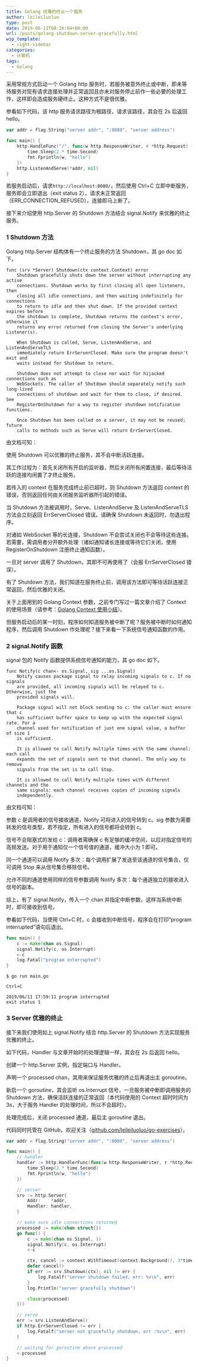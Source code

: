 ```yaml
---
title: Golang 优雅的终止一个服务
author: leileiluoluo
type: post
date: 2019-06-11T08:26:04+00:00
url: /posts/golang-shutdown-server-gracefully.html
wip_template:
  - right-sidebar
categories:
  - 计算机
tags:
  - Golang
---
```


采用常规方式启动一个 Golang http 服务时，若服务被意外终止或中断，即未等待服务对现有请求连接处理并正常返回且亦未对服务停止前作一些必要的处理工作，这样即会造成服务硬终止。这种方式不是很优雅。

参看如下代码，该 http 服务请求路径为根路径，请求该路径，其会在 2s 后返回 hello。

```go
var addr = flag.String("server addr", ":8080", "server address")

func main() {
    http.HandleFunc("/", func(w http.ResponseWriter, r *http.Request) {
        time.Sleep(2 * time.Second)
        fmt.Fprintln(w, "hello")
    })
    http.ListenAndServe(*addr, nil)
}
```

若服务启动后，请求`http://localhost:8080/`，然后使用 Ctrl+C 立即中断服务，服务即会立即退出（exit status 2），请求未正常返回（ERR_CONNECTION_REFUSED），连接即马上断了。

接下来介绍使用 http.Server 的 Shutdown 方法结合 signal.Notify 来优雅的终止服务。

### 1 Shutdown 方法

Golang http.Server 结构体有一个终止服务的方法 Shutdown，其 go doc 如下。

```text
func (srv *Server) Shutdown(ctx context.Context) error
    Shutdown gracefully shuts down the server without interrupting any active
    connections. Shutdown works by first closing all open listeners, then
    closing all idle connections, and then waiting indefinitely for connections
    to return to idle and then shut down. If the provided context expires before
    the shutdown is complete, Shutdown returns the context's error, otherwise it
    returns any error returned from closing the Server's underlying Listener(s).

    When Shutdown is called, Serve, ListenAndServe, and ListenAndServeTLS
    immediately return ErrServerClosed. Make sure the program doesn't exit and
    waits instead for Shutdown to return.

    Shutdown does not attempt to close nor wait for hijacked connections such as
    WebSockets. The caller of Shutdown should separately notify such long-lived
    connections of shutdown and wait for them to close, if desired. See
    RegisterOnShutdown for a way to register shutdown notification functions.

    Once Shutdown has been called on a server, it may not be reused; future
    calls to methods such as Serve will return ErrServerClosed.
```

由文档可知：

使用 Shutdown 可以优雅的终止服务，其不会中断活跃连接。

其工作过程为：首先关闭所有开启的监听器，然后关闭所有闲置连接，最后等待活跃的连接均闲置了才终止服务。

若传入的 context 在服务完成终止前已超时，则 Shutdown 方法返回 context 的错误，否则返回任何由关闭服务监听器所引起的错误。

当 Shutdown 方法被调用时，Serve、ListenAndServe 及 ListenAndServeTLS 方法会立刻返回 ErrServerClosed 错误。请确保 Shutdown 未返回时，勿退出程序。

对诸如 WebSocket 等的长连接，Shutdown 不会尝试关闭也不会等待这些连接。若需要，需调用者分开额外处理（诸如通知诸长连接或等待它们关闭，使用 RegisterOnShutdown 注册终止通知函数）。

一旦对 server 调用了 Shutdown，其即不可再使用了（会报 ErrServerClosed 错误）。

有了 Shutdown 方法，我们知道在服务终止前，调用该方法即可等待活跃连接正常返回，然后优雅的关闭。

关于上面用到的 Golang Context 参数，之前专门写过一篇文章介绍了 Context 的使用场景（请参考：[Golang Context 使用小结](/posts/golang-context.html)）。

但服务启动后的某一时刻，程序如何知道服务被中断了呢？服务被中断时如何通知程序，然后调用 Shutdown 作处理呢？接下来看一下系统信号通知函数的作用。

### 2 signal.Notify 函数

signal 包的 Notify 函数提供系统信号通知的能力，其 go doc 如下。

```text
func Notify(c chan<- os.Signal, sig ...os.Signal)
    Notify causes package signal to relay incoming signals to c. If no signals
    are provided, all incoming signals will be relayed to c. Otherwise, just the
    provided signals will.

    Package signal will not block sending to c: the caller must ensure that c
    has sufficient buffer space to keep up with the expected signal rate. For a
    channel used for notification of just one signal value, a buffer of size 1
    is sufficient.

    It is allowed to call Notify multiple times with the same channel: each call
    expands the set of signals sent to that channel. The only way to remove
    signals from the set is to call Stop.

    It is allowed to call Notify multiple times with different channels and the
    same signals: each channel receives copies of incoming signals
    independently.
```

由文档可知：

参数 c 是调用者的信号接收通道，Notify 可将进入的信号转到 c。sig 参数为需要转发的信号类型，若不指定，所有进入的信号都将会转到 c。

信号不会阻塞式的发给 c：调用者需确保 c 有足够的缓冲空间，以应对指定信号的高频发送。对于用于通知仅一个信号值的通道，缓冲大小为 1 即可。

同一个通道可以调用 Notify 多次：每个调用扩展了发送至该通道的信号集合。仅可调用 Stop 来从信号集合移除信号。

允许不同的通道使用同样的信号参数调用 Notify 多次：每个通道独立的接收进入信号的副本。

综上，有了 signal.Notify，传入一个 chan 并指定中断参数，这样当系统中断时，即可接收到信号。

参看如下代码，当使用 Ctrl+C 时，c 会接收到中断信号，程序会在打印“program interrupted”语句后退出。

```go
func main() {
    c := make(chan os.Signal)
    signal.Notify(c, os.Interrupt)
    <-c
    log.Fatal("program interrupted")
}
```

```shell
$ go run main.go
```

```
Ctrl+C
```

```text
2019/06/11 17:59:11 program interrupted
exit status 1
```

### 3 Server 优雅的终止

接下来我们使用如上 signal.Notify 结合 http.Server 的 Shutdown 方法实现服务优雅的终止。

如下代码，Handler 与文章开始时的处理逻辑一样，其会在 2s 后返回 hello。

创建一个 http.Server 实例，指定端口与 Handler。

声明一个 processed chan，其用来保证服务优雅的终止后再退出主 goroutine。

新启一个 goroutine，其会监听 os.Interrupt 信号，一旦服务被中断即调用服务的 Shutdown 方法，确保活跃连接的正常返回（本代码使用的 Context 超时时间为 3s，大于服务 Handler 的处理时间，所以不会超时）。

处理完成后，关闭 processed 通道，最后主 goroutine 退出。

代码同时托管在 GitHub，欢迎关注（[github.com/leileiluoluo/go-exercises](https://github.com/leileiluoluo/go-exercises/blob/master/shutdown_server_gracefully/test.go)）。

```go
var addr = flag.String("server addr", ":8080", "server address")

func main() {
    // handler
    handler := http.HandlerFunc(func(w http.ResponseWriter, r *http.Request) {
        time.Sleep(2 * time.Second)
        fmt.Fprintln(w, "hello")
    })

    // server
    srv := http.Server{
        Addr:    *addr,
        Handler: handler,
    }

    // make sure idle connections returned
    processed := make(chan struct{})
    go func() {
        c := make(chan os.Signal, 1)
        signal.Notify(c, os.Interrupt)
        <-c

        ctx, cancel := context.WithTimeout(context.Background(), 3*time.Second)
        defer cancel()
        if err := srv.Shutdown(ctx); nil != err {
            log.Fatalf("server shutdown failed, err: %v\n", err)
        }
        log.Println("server gracefully shutdown")

        close(processed)
    }()

    // serve
    err := srv.ListenAndServe()
    if http.ErrServerClosed != err {
        log.Fatalf("server not gracefully shutdown, err :%v\n", err)
    }

    // waiting for goroutine above processed
    <-processed
}
```
